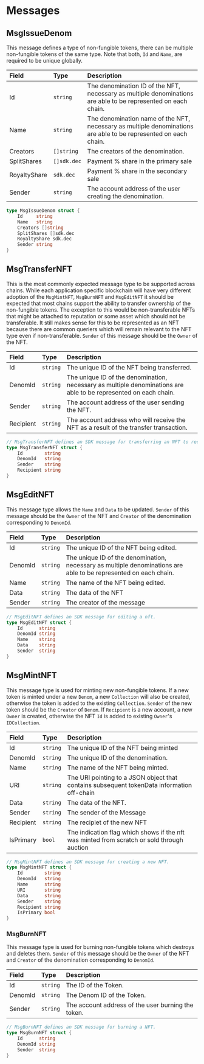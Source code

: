 # Messages

## MsgIssueDenom

This message defines a type of non-fungible tokens, there can be multiple non-fungible tokens of the same type. Note
that both, `Id` and `Name`, are required to be unique globally.

| **Field**      | **Type**    | **Description**                                                                                                 |
| :------------- | :---------- | :-------------------------------------------------------------------------------------------------------------- |
| Id             | `string`    | The denomination ID of the NFT, necessary as multiple denominations are able to be represented on each chain.   |
| Name           | `string`    | The denomination name of the NFT, necessary as multiple denominations are able to be represented on each chain. |
| Creators       | `[]string`  | The creators of the denomination.                                                                               |
| SplitShares    | `[]sdk.dec` | Payment % share in the primary sale                                                                             |
| RoyaltyShare   | `sdk.dec`   | Payment % share in the secondary sale                                                                           |
| Sender         | `string`    | The account address of the user creating the denomination.                                                      |

```go
type MsgIssueDenom struct {
    Id     string
    Name   string
    Creators []string
    SplitShares []sdk.dec
    RoyaltyShare sdk.dec
    Sender string
}
```

## MsgTransferNFT

This is the most commonly expected message type to be supported across chains. While each application specific
blockchain will have very different adoption of the `MsgMintNFT`, `MsgBurnNFT` and `MsgEditNFT` it should be expected
that most chains support the ability to transfer ownership of the non-fungible tokens. The exception to this would be
non-transferable NFTs that might be attached to reputation or some asset which should not be transferable. It still
makes sense for this to be represented as an NFT because there are common queriers which will remain relevant to the NFT
type even if non-transferable. `Sender` of this message should be the `Owner` of the NFT.

| **Field** | **Type** | **Description**                                                                                                  |
| :-------- | :------- | :--------------------------------------------------------------------------------------------------------------- |
| Id        | `string` | The unique ID of the NFT being transferred.                                                                      |
| DenomId   | `string` | The unique ID of the denomination, necessary as multiple denominations are able to be represented on each chain. |
| Sender    | `string` | The account address of the user sending the NFT.                                                                 |
| Recipient | `string` | The account address who will receive the NFT as a result of the transfer transaction.                            |

```go
// MsgTransferNFT defines an SDK message for transferring an NFT to recipient.
type MsgTransferNFT struct {
    Id        string
    DenomId   string
    Sender    string
    Recipient string
}
```

## MsgEditNFT

This message type allows the `Name` and `Data` to be updated. `Sender` of this message should be the `Owner` of the NFT and
`Creator` of the denomination corresponding to `DenomId`.

| **Field** | **Type** | **Description**                                                                                                  |
| :-------- | :------- | :--------------------------------------------------------------------------------------------------------------- |
| Id        | `string` | The unique ID of the NFT being edited.                                                                           |
| DenomId   | `string` | The unique ID of the denomination, necessary as multiple denominations are able to be represented on each chain. |
| Name      | `string` | The name of the NFT being edited.                                                                                |
| Data      | `string` | The data of the NFT                                                                                              |
| Sender    | `string` | The creator of the message                                                                                       |

```go
// MsgEditNFT defines an SDK message for editing a nft.
type MsgEditNFT struct {
    Id      string
    DenomId string
    Name    string
    Data    string
    Sender  string
}
```

## MsgMintNFT

This message type is used for minting new non-fungible tokens. If a new token is minted under a new `Denom`, a new
`Collection` will also be created, otherwise the token is added to the existing `Collection`. `Sender` of the new token
should be the `Creator` of `Denom`. If `Recipient` is a new account, a new `Owner` is created, otherwise the NFT `Id` is
added to existing `Owner`'s `IDCollection`.

| **Field** | **Type** | **Description**                                                                            |
| :-------- | :------- | :----------------------------------------------------------------------------------------- |
| Id        | `string` | The unique ID of the NFT being minted                                                      |
| DenomId   | `string` | The unique ID of the denomination.                                                         |
| Name      | `string` | The name of the NFT being minted.                                                          |
| URI       | `string` | The URI pointing to a JSON object that contains subsequent tokenData information off-chain |
| Data      | `string` | The data of the NFT.                                                                       |
| Sender    | `string` | The sender of the Message                                                                  |
| Recipient | `string` | The recipiet of the new NFT                                                                |
| IsPrimary | `bool`   | The indication flag which shows if the nft was minted from scratch or sold through auction |

```go
// MsgMintNFT defines an SDK message for creating a new NFT.
type MsgMintNFT struct {
    Id        string
    DenomId   string
    Name      string
    URI       string
    Data      string
    Sender    string
    Recipient string
    IsPrimary bool
}
```

### MsgBurnNFT

This message type is used for burning non-fungible tokens which destroys and deletes them. `Sender` of this message
should be the `Owner` of the NFT and `Creator` of the denomination corresponding to `DenomId`.

| **Field** | **Type** | **Description**                                    |
| :-------- | :------- | :------------------------------------------------- |
| Id        | `string` | The ID of the Token.                               |
| DenomId   | `string` | The Denom ID of the Token.                         |
| Sender    | `string` | The account address of the user burning the token. |

```go
// MsgBurnNFT defines an SDK message for burning a NFT.
type MsgBurnNFT struct {
    Id      string
    DenomId string
    Sender  string
}
```
